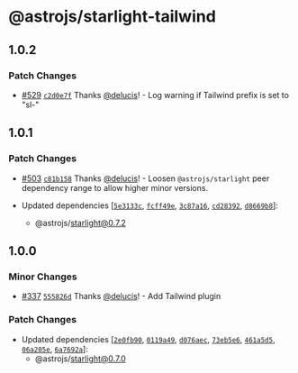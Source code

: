 # @astrojs/starlight-tailwind

## 1.0.2

### Patch Changes

- [#529](https://github.com/withastro/starlight/pull/529) [`c2d0e7f`](https://github.com/withastro/starlight/commit/c2d0e7f2699e60a48a3a9074eee6439dee8624a1) Thanks [@delucis](https://github.com/delucis)! - Log warning if Tailwind prefix is set to "sl-"

## 1.0.1

### Patch Changes

- [#503](https://github.com/withastro/starlight/pull/503) [`c81b158`](https://github.com/withastro/starlight/commit/c81b158e5f832b88f4bb03586b61f887c1982db1) Thanks [@delucis](https://github.com/delucis)! - Loosen `@astrojs/starlight` peer dependency range to allow higher minor versions.

- Updated dependencies [[`5e3133c`](https://github.com/withastro/starlight/commit/5e3133c42232b201b981cf4b3bc1c3dd56b09fa5), [`fcff49e`](https://github.com/withastro/starlight/commit/fcff49ee4260ad68e80833712e161cbb978a2562), [`3c87a16`](https://github.com/withastro/starlight/commit/3c87a16de3c867ad89294a0ea84d63eca2e74d7a), [`cd28392`](https://github.com/withastro/starlight/commit/cd28392ac73ac0ba1a441328fcd1d65d7d441366), [`d8669b8`](https://github.com/withastro/starlight/commit/d8669b869761ac15d1d611eda7dd94a62ce0fd7a)]:
  - @astrojs/starlight@0.7.2

## 1.0.0

### Minor Changes

- [#337](https://github.com/withastro/starlight/pull/337) [`555826d`](https://github.com/withastro/starlight/commit/555826d39edec9b0535edf734656dd9bf7cc31ea) Thanks [@delucis](https://github.com/delucis)! - Add Tailwind plugin

### Patch Changes

- Updated dependencies [[`2e0fb90`](https://github.com/withastro/starlight/commit/2e0fb9053e96839287071e8a9c523796570cb0f6), [`0119a49`](https://github.com/withastro/starlight/commit/0119a49b9a5f7844e7689df5577e8132bf871535), [`d076aec`](https://github.com/withastro/starlight/commit/d076aec856921c2fe8a5204a0c31580a846af180), [`73eb5e6`](https://github.com/withastro/starlight/commit/73eb5e6ac6511dc4a6f5c4ca6c0c60d521f1db3c), [`461a5d5`](https://github.com/withastro/starlight/commit/461a5d5c0424b03fb95b7ff7b27c944d04430244), [`06a205e`](https://github.com/withastro/starlight/commit/06a205e0e673f505bbb87dfcfcb0f35b051677e9), [`6a7692a`](https://github.com/withastro/starlight/commit/6a7692ae3178f9f9f727cc17b8ae860604afd78f)]:
  - @astrojs/starlight@0.7.0
